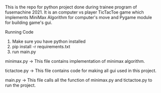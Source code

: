 This is the repo for python project done during trainee program of fusemachine 2021.
It is an computer vs player TicTacToe game which implements MiniMax Algorithm for computer's move and Pygame module for building game's gui.

Running Code
1. Make sure you have python installed
2. pip install -r requirements.txt
3. run main.py


minimax.py -> This file contains implementation of minimax algorithm. 

tictactoe.py -> This file contains code for making all gui used in this project.

main.py -> This file calls all the function of minimax.py and tictactoe.py to run the project.
